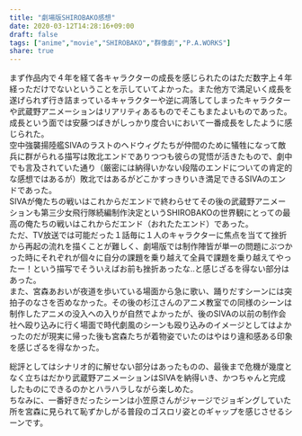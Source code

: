 ```yaml
---
title: "劇場版SHIROBAKO感想"
date: 2020-03-12T14:28:16+09:00
draft: false
tags: ["anime","movie","SHIROBAKO","群像劇","P.A.WORKS"]
share: true
---
```

まず作品内で４年を経て各キャラクターの成長を感じられたのはただ数字上４年経っただけでないということを示していてよかった。また他方で満足いく成長を遂げられず行き詰まっているキャラクターや逆に凋落してしまったキャラクターや武蔵野アニメーションはリアリティあるものでそこもまたよいものであった。成長という面では安藤つばきがしっかり度合いにおいて一番成長をしたように感じられた。  
空中強襲揚陸艦SIVAのラストのヘドウィグたちが仲間のために犠牲になって敵兵に群がられる描写は敗北エンドでありつつも彼らの覚悟が活きたもので、劇中でも言及されていた通り（厳密には納得いかない段階のエンドについての肯定的な感想ではあるが）敗北ではあるがどこかすっきりいき満足できるSIVAのエンドであった。  
SIVAが俺たちの戦いはこれからだエンドで終わらせてその後の武蔵野アニメーションも第三少女飛行隊続編制作決定というSHIROBAKOの世界観にとっての最高の俺たちの戦いはこれからだエンド（おれたたエンド）であった。  
ただ、TV放送では可能だった１話毎に１人のキャラクターに焦点を当てて挫折から再起の流れを描くことが難しく、劇場版では制作陣皆が単一の問題にぶつかった時にそれぞれが個々に自分の課題を乗り越えて全員で課題を乗り越えてやったー！という描写でそういえばお前も挫折あったな..と感じざるを得ない部分はあった。  
また、宮森あおいが夜道を歩いている場面から急に歌い、踊りだすシーンには突拍子のなさを否めなかった。その後の杉江さんのアニメ教室での同様のシーンは制作したアニメの没入への入りが自然でよかったが、後のSIVAの以前の制作会社へ殴り込みに行く場面で時代劇風のシーンも殴り込みのイメージとしてはよかったのだが現実に帰った後も宮森たちが着物姿でいたのはやはり違和感ある印象を感じざるを得なかった。  
  
総評としてはシナリオ的に解せない部分はあったものの、最後まで危機が幾度となく立ちはだかり武蔵野アニメーションはSIVAを納得いき、かつちゃんと完成したものにできるのかとハラハラしながら楽しめた。  
ちなみに、一番好きだったシーンは小笠原さんがジャージでジョギングしていた所を宮森に見られて恥ずかしがる普段のゴスロリ姿とのギャップを感じさせるシーンです。